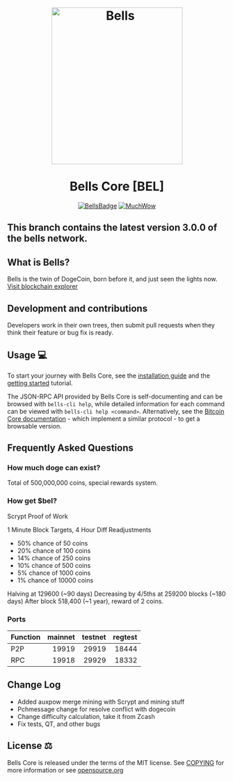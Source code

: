 <h1 align="center">
<img src="https://bellscoin.com/assets/bell-bag-1x-300-CRltNSoe.webp" data-canonical-src="https://bellscoin.com/assets/bell-bag-1x-300-CRltNSoe.webp" width="301" height="360" alt="Bells"/>
<br/><br/>
Bells Core [BEL]
</h1>

<div align="center">

[![BellsBadge](https://img.shields.io/badge/Bells-Coin-blue)](https://bellscoin.com)
[![MuchWow](https://img.shields.io/badge/OG-Coin-yellow.svg)](https://bellscoin.com)

</div>

## This branch contains the latest version 3.0.0 of the bells network.

## What is Bells?
Bells is the twin of DogeCoin, born before it, and just seen the lights now. [Visit blockchain explorer](https://nintondo.io/explorer)

## Development and contributions
Developers work in their own trees, then submit pull requests when they think
their feature or bug fix is ready.

## Usage 💻

To start your journey with Bells Core, see the [installation guide](INSTALL.md) and the [getting started](doc/getting-started.md) tutorial.

The JSON-RPC API provided by Bells Core is self-documenting and can be browsed with `bells-cli help`, while detailed information for each command can be viewed with `bells-cli help <command>`. Alternatively, see the [Bitcoin Core documentation](https://developer.bitcoin.org/reference/rpc/) - which implement a similar protocol - to get a browsable version.

## Frequently Asked Questions

### How much doge can exist?
Total of 500,000,000 coins, special rewards system.

### How get $bel?
Scrypt Proof of Work

1 Minute Block Targets, 4 Hour Diff Readjustments

* 50% chance of 50 coins
* 20% chance of 100 coins
* 14% chance of 250 coins
* 10% chance of 500 coins
* 5% chance of 1000 coins
* 1% chance of 10000 coins

Halving at 129600 (~90 days)
Decreasing by 4/5ths at 259200 blocks (~180 days)
After block 518,400 (~1 year), reward of 2 coins.

### Ports
| Function | mainnet | testnet | regtest |
| :------- |--------:| ------: | ------: |
| P2P      |   19919 |   29919 |   18444 |
| RPC      |   19918 |   29929 |   18332 |

## Change Log
- Added auxpow merge mining with Scrypt and mining stuff
- Pchmessage change for resolve conflict with dogecoin
- Change difficulty calculation, take it from Zcash
- Fix tests, QT, and other bugs

## License ⚖️
Bells Core is released under the terms of the MIT license. See
[COPYING](COPYING) for more information or see
[opensource.org](https://opensource.org/licenses/MIT)
